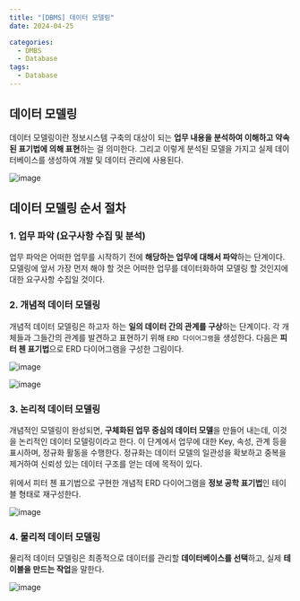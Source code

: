 ```yaml
---
title: "[DBMS] 데이터 모델링"
date: 2024-04-25

categories:
  - DMBS
  - Database
tags:
  - Database
---
```


## 데이터 모델링
데이터 모델링이란 정보시스템 구축의 대상이 되는 **업무 내용을 분석하여 이해하고 약속된 표기법에 의해 표현**하는 걸 의미한다. 그리고 이렇게 분석된 모델을 가지고 실제 데이터베이스를 생성하여 개발 및 데이터 관리에 사용된다.

![image](https://user-images.githubusercontent.com/100760303/234271261-66b91134-293c-4f2a-af87-0f40390e40b9.png)

## 데이터 모델링 순서 절차
### 1. 업무 파악 (요구사항 수집 및 분석)
업무 파악은 어떠한 업무를 시작하기 전에 **해당하는 업무에 대해서 파악**하는 단계이다. 모델링에 앞서 가장 먼저 해야 할 것은 어떠한 업무를 데이터화하여 모델링 할 것인지에 대한 요구사항 수집일 것이다.

### 2. 개념적 데이터 모델링
개념적 데이터 모델링은 하고자 하는 **일의 데이터 간의 관계를 구상**하는 단계이다. 각 개체들과 그들간의 관계를 발견하고 표현하기 위해 `ERD 다이어그램`을 생성한다. 다음은 **피터 첸 표기법**으로 ERD 다이어그램을 구성한 그림이다.

![image](https://user-images.githubusercontent.com/100760303/234272017-8e9e99c8-b4de-4432-bc29-e14b4b7917f5.png)

![image](https://user-images.githubusercontent.com/100760303/234272304-9bccce82-6ab3-476d-a8d3-c03a04d6c2c7.png)

### 3. 논리적 데이터 모델링
개념적인 모델링이 완성되면, **구체화된 업무 중심의 데이터 모델**을 만들어 내는데, 이것을 논리적인 데이터 모델링이라고 한다. 이 단계에서 업무에 대한 Key, 속성, 관계 등을 표시하며, 정규화 활동을 수행한다. 정규화는 데이터 모델의 일관성을 확보하고 중복을 제거하여 신뢰성 있는 데이터 구조를 얻는 데에 목적이 있다.

위에서 피터 첸 표기법으로 구현한 개념적 ERD 다이어그램을 **정보 공학 표기법**인 테이블 형태로 재구성한다.

![image](https://user-images.githubusercontent.com/100760303/234272853-72b2d4c6-d9ad-4fda-b158-4194e58c1ac8.png)

### 4. 물리적 데이터 모델링
물리적 데이터 모델링은 최종적으로 데이터를 관리할 **데이터베이스를 선택**하고, 실제 **테이블을 만드는 작업**을 말한다.

![image](https://user-images.githubusercontent.com/100760303/234273079-afa89668-9f4f-4e57-be50-1fa0969c8ace.png)
